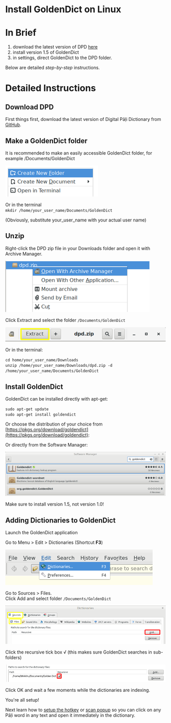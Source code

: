 # Install GoldenDict on Linux

# In Brief

1. download the latest version of DPD [here](https://github.com/digitalpalidictionary/dpd-db/releases/latest)
2. install version 1.5 of GoldenDict
3. in settings, direct GoldenDict to the DPD folder.

Below are detailed *step-by-step* instructions. 

# Detailed Instructions

## Download DPD

First things first, download the latest version of Digital Pāḷi Dictionary from [GitHub](https://github.com/digitalpalidictionary/dpd-db/releases/latest).

## Make a GoldenDict folder

It is recommended to make an easily accessible GoldenDict folder, for example /Documents/GoldenDict

![create new folder](../pics/linux-install/create%20new%20folder.png)

Or in the terminal\
`mkdir /home/your_user_name/Documents/GoldenDict`

(Obviously, substitute your_user_name with your actual user name)

## Unzip

Right-click the DPD zip file in your Downloads folder and open it with Archive Manager.

![archive manager](../pics/linux-install/archive%20manager.png)

Click Extract and select the folder `/Documents/GoldenDict`

![extract](../pics/linux-install/extract.png)

Or in the terminal:

`cd home/your_user_name/Downloads`\
`unzip /home/your_user_name/Downloads/dpd.zip -d /home/your_user_name/Documents/GoldenDict`

## Install GoldenDict

GoldenDict can be installed directly with apt-get:

`sudo apt-get update`\
`sudo apt-get install goldendict`

Or choose the distribution of your choice from [https://pkgs.org/download/goldendict](https://pkgs.org/download/goldendict):

Or directly from the Software Manager:

![software manager](../pics/linux-install/software%20manager.png)

Make sure to install version 1.5, not version 1.0!

## Adding Dictionaries to GoldenDict

Launch the GoldenDict application

Go to Menu > Edit > Dictionaries (Shortcut **F3**)

![dictionaries F3](../pics/linux-install/dictionaries%20F3.png)

Go to Sources > Files.\
Click Add and select folder `/Documents/GoldenDict`

![add](../pics/linux-install/add.png)

Click the recursive tick box √ (this makes sure GoldenDict searches in sub-folders)

![recursive](../pics/linux-install/recursive.png)

Click OK and wait a few moments while the dictionaries are indexing.

You're all setup!

Next learn how to [setup the hotkey](../goldendict/hotkey.md) or [scan popup](../goldendict/scan_popup.md) so you can click on any Pāḷi word in any text and open it immediately in the dictionary.

